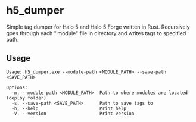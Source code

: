 # h5_dumper
Simple tag dumper for Halo 5 and Halo 5 Forge written in Rust. Recursively goes through each ".module" file in directory and writes tags to specified path.

## Usage
```
Usage: h5_dumper.exe --module-path <MODULE_PATH> --save-path <SAVE_PATH>

Options:
  -m, --module-path <MODULE_PATH>  Path to where modules are located (deploy folder)
  -s, --save-path <SAVE_PATH>      Path to save tags to
  -h, --help                       Print help
  -V, --version                    Print version
```
